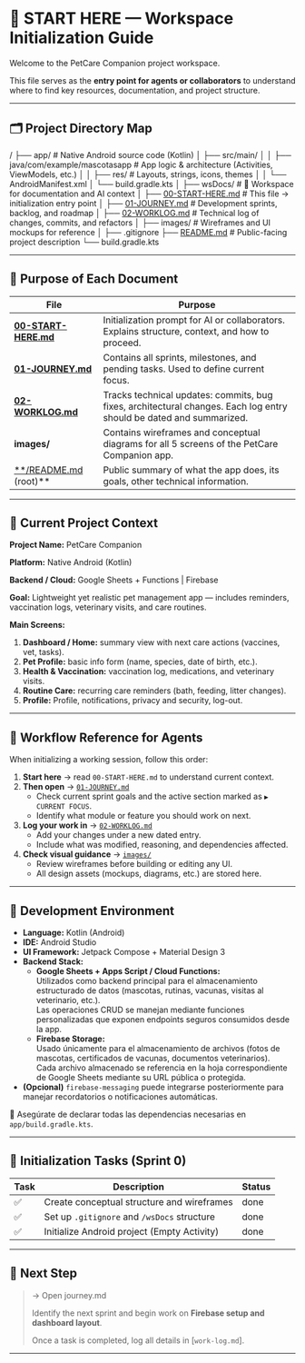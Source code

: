 # 🐾 START HERE — Workspace Initialization Guide

Welcome to the PetCare Companion project workspace.

This file serves as the **entry point for agents or collaborators** to understand where to find key resources, documentation, and project structure.

---

## 🗂️ Project Directory Map

/
├── app/ # Native Android source code (Kotlin)
│ ├── src/main/
│ │ ├── java/com/example/mascotasapp # App logic & architecture (Activities, ViewModels, etc.)
│ │ ├── res/ # Layouts, strings, icons, themes
│ │ └── AndroidManifest.xml
│ └── build.gradle.kts
│
├── wsDocs/ # 🧠 Workspace for documentation and AI context
│ ├── [00-START-HERE.md](http://00-start-here.md/) # This file → initialization entry point
│ ├── [01-JOURNEY.md](http://journey.md/) # Development sprints, backlog, and roadmap
│ ├── [02-WORKLOG.md](http://work-log.md/) # Technical log of changes, commits, and refactors
│ ├── images/ # Wireframes and UI mockups for reference
│
├── .gitignore
├── [README.md](http://readme.md/) # Public-facing project description
└── build.gradle.kts

---

## 📍 Purpose of Each Document

| File | Purpose |
| --- | --- |
| [**00-START-HERE.md**](http://00-start-here.md/) | Initialization prompt for AI or collaborators. Explains structure, context, and how to proceed. |
| [**01-JOURNEY.md**](http://journey.md/) | Contains all sprints, milestones, and pending tasks. Used to define current focus. |
| [**02-WORKLOG.md**](http://work-log.md/) | Tracks technical updates: commits, bug fixes, architectural changes. Each log entry should be dated and summarized. |
| **images/** | Contains wireframes and conceptual diagrams for all 5 screens of the PetCare Companion app. |
| [**/README.md](http://readme.md/) (root)** | Public summary of what the app does, its goals, other technical information. |

---

## 🧩 Current Project Context

**Project Name:** PetCare Companion

**Platform:** Native Android (Kotlin)

**Backend / Cloud:** Google Sheets + Functions | Firebase

**Goal:** Lightweight yet realistic pet management app — includes reminders, vaccination logs, veterinary visits, and care routines.

**Main Screens:**

1. **Dashboard / Home:** summary view with next care actions (vaccines, vet, tasks).
2. **Pet Profile:** basic info form (name, species, date of birth, etc.).
3. **Health & Vaccination:** vaccination log, medications, and veterinary visits.
4. **Routine Care:** recurring care reminders (bath, feeding, litter changes).
5. **Profile:** Profile, notifications, privacy and security, log-out.

---

## 🧭 Workflow Reference for Agents

When initializing a working session, follow this order:

1. **Start here** → read `00-START-HERE.md` to understand current context.
2. **Then open** → [`01-JOURNEY.md`](https://www.notion.so/journey.md)
    - Check current sprint goals and the active section marked as `▶ CURRENT FOCUS`.
    - Identify what module or feature you should work on next.
3. **Log your work in** → [`02-WORKLOG.md`](https://www.notion.so/work-log.md)
    - Add your changes under a new dated entry.
    - Include what was modified, reasoning, and dependencies affected.
4. **Check visual guidance** → [`images/`](https://www.notion.so/images/)
    - Review wireframes before building or editing any UI.
    - All design assets (mockups, diagrams, etc.) are stored here.

---

## 🧱 Development Environment

- **Language:** Kotlin (Android)
- **IDE:** Android Studio
- **UI Framework:** Jetpack Compose + Material Design 3
- **Backend Stack:**
  - **Google Sheets + Apps Script / Cloud Functions:**  
    Utilizados como backend principal para el almacenamiento estructurado de datos (mascotas, rutinas, vacunas, visitas al veterinario, etc.).  
    Las operaciones CRUD se manejan mediante funciones personalizadas que exponen endpoints seguros consumidos desde la app.
  - **Firebase Storage:**  
    Usado únicamente para el almacenamiento de archivos (fotos de mascotas, certificados de vacunas, documentos veterinarios).  
    Cada archivo almacenado se referencia en la hoja correspondiente de Google Sheets mediante su URL pública o protegida.
- **(Opcional)** `firebase-messaging` puede integrarse posteriormente para manejar recordatorios o notificaciones automáticas.

🔧 Asegúrate de declarar todas las dependencias necesarias en `app/build.gradle.kts`.

---

## 🚀 Initialization Tasks (Sprint 0)

| Task | Description | Status |
| --- | --- | --- |
| ✅ | Create conceptual structure and wireframes | done |
| ✅ | Set up `.gitignore` and `/wsDocs` structure | done |
| ✅ | Initialize Android project (Empty Activity) | done |

---

## 🧩 Next Step

> → Open journey.md
> 
> 
> Identify the next sprint and begin work on **Firebase setup and dashboard layout**.
> 
> Once a task is completed, log all details in [`work-log.md`].
> 

---